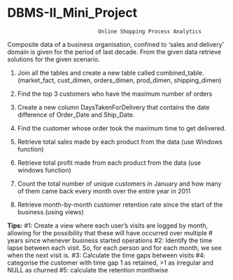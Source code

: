 # DBMS-II_Mini_Project
                                 Online Shopping Process Analytics

Composite data of a business organisation, confined to ‘sales and delivery’ domain is given for the period of last decade. From the given data retrieve solutions for the given scenario.

1.	Join all the tables and create a new table called combined_table.
(market_fact, cust_dimen, orders_dimen, prod_dimen, shipping_dimen)

2.	Find the top 3 customers who have the maximum number of orders

3.	Create a new column DaysTakenForDelivery that contains the date difference of Order_Date and Ship_Date.

4.	Find the customer whose order took the maximum time to get delivered.

5.	Retrieve total sales made by each product from the data (use Windows function)

6.	Retrieve total profit made from each product from the data (use windows function)

7.	Count the total number of unique customers in January and how many of them came back every month over the entire year in 2011

8.	Retrieve month-by-month customer retention rate since the start of the business.(using views)

**Tips:**
#1: Create a view where each user’s visits are logged by month, allowing for the possibility that these will have occurred over multiple # years since whenever business started operations
#2: Identify the time lapse between each visit. So, for each person and for each month, we see when the next visit is.
#3: Calculate the time gaps between visits
#4: categorise the customer with time gap 1 as retained, >1 as irregular and NULL as churned
#5: calculate the retention monthwise
  
